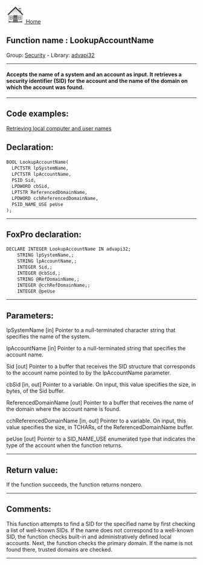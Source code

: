 [<img src="../../images/home.png"> Home ](https://github.com/VFPX/Win32API)  

## Function name : LookupAccountName
Group: [Security](../../functions_group.md#Security)  -  Library: [advapi32](../../Libraries.md#advapi32)  
***  


#### Accepts the name of a system and an account as input. It retrieves a security identifier (SID) for the account and the name of the domain on which the account was found.

***  


## Code examples:
[Retrieving local computer and user names](../../samples/sample_041.md)  

## Declaration:
```foxpro  
BOOL LookupAccountName(
  LPCTSTR lpSystemName,
  LPCTSTR lpAccountName,
  PSID Sid,
  LPDWORD cbSid,
  LPTSTR ReferencedDomainName,
  LPDWORD cchReferencedDomainName,
  PSID_NAME_USE peUse
);  
```  
***  


## FoxPro declaration:
```foxpro  
DECLARE INTEGER LookupAccountName IN advapi32;
	STRING lpSystemName,;
	STRING lpAccountName,;
	INTEGER Sid,;
	INTEGER @cbSid,;
	STRING @RefDomainName,;
	INTEGER @cchRefDomainName,;
	INTEGER @peUse  
```  
***  


## Parameters:
lpSystemName 
[in] Pointer to a null-terminated character string that specifies the name of the system.

lpAccountName 
[in] Pointer to a null-terminated string that specifies the account name.

Sid 
[out] Pointer to a buffer that receives the SID structure that corresponds to the account name pointed to by the lpAccountName parameter.

cbSid 
[in, out] Pointer to a variable. On input, this value specifies the size, in bytes, of the Sid buffer.

ReferencedDomainName 
[out] Pointer to a buffer that receives the name of the domain where the account name is found.

cchReferencedDomainName 
[in, out] Pointer to a variable. On input, this value specifies the size, in TCHARs, of the ReferencedDomainName buffer.

peUse 
[out] Pointer to a SID_NAME_USE enumerated type that indicates the type of the account when the function returns.  
***  


## Return value:
If the function succeeds, the function returns nonzero.  
***  


## Comments:
This function attempts to find a SID for the specified name by first checking a list of well-known SIDs. If the name does not correspond to a well-known SID, the function checks built-in and administratively defined local accounts. Next, the function checks the primary domain. If the name is not found there, trusted domains are checked.  
  
***  

